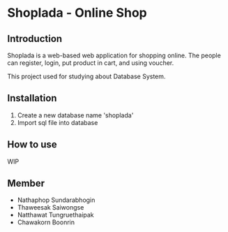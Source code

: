 # Shoplada - Online Shop
## Introduction
Shoplada is a web-based web application for shopping online. The people can register, login, put product in cart, and using voucher.

This project used for studying about Database System.

## Installation
1) Create a new database name 'shoplada'
2) Import sql file into database

## How to use
WIP

## Member
- Nathaphop Sundarabhogin
- Thaweesak Saiwongse
- Natthawat Tungruethaipak
- Chawakorn Boonrin
